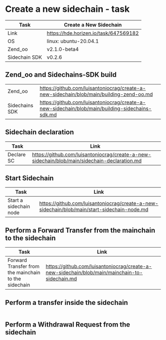 # Create a new sidechain - task
| Task | Create a New Sidechain|
| ----- | ---- |
| Link | https://hde.horizen.io/task/647569182 |
| OS | linux: ubuntu-20.04.1 |
| Zend_oo  | v2.1.0-beta4 |
| Sidechain SDK | v0.2.6 |

## Zend_oo and Sidechains-SDK build

| | |
| ----- | ---- |
| Zend_oo | https://github.com/luisantoniocrag/create-a-new-sidechain/blob/main/building-zend-oo.md |
| Sidechains SDK | https://github.com/luisantoniocrag/create-a-new-sidechain/blob/main/building-sidechains-sdk.md |





## Sidechain declaration

| Task | Link |
| ----- | ---- |
| Declare SC | https://github.com/luisantoniocrag/create-a-new-sidechain/blob/main/sidechain-declaration.md |


## Start Sidechain

| Task| Link |
| ----- | ---- |
| Start a sidechain node| https://github.com/luisantoniocrag/create-a-new-sidechain/blob/main/start-sidechain-node.md |

## Perform a Forward Transfer from the mainchain to the sidechain

| Task| Link |
| ----- | ---- |
| Forward Transfer from the mainchain to the sidechain| https://github.com/luisantoniocrag/create-a-new-sidechain/blob/main/mainchain-to-sidechain.md |


## Perform a transfer inside the sidechain

| | |
| ----- | ---- |

## Perform a Withdrawal Request from the sidechain
